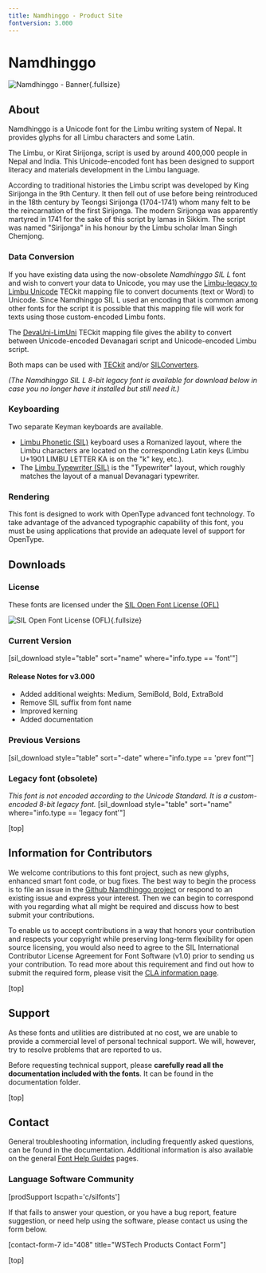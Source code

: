 ```yaml
---
title: Namdhinggo - Product Site
fontversion: 3.000
---
```


# Namdhinggo

![Namdhinggo - Banner](assets/images/Limbu_banner.png){.fullsize}
<!-- PRODUCT SITE IMAGE SRC https://software.sil.org/wp/wp-content/uploads/2022/05/Limbu_banner.png -->
<!-- <figcaption>Namdhinggo</figcaption> -->

<h2 id="about">About</h2>

Namdhinggo is a Unicode font for the Limbu writing system of Nepal. It provides glyphs for all Limbu characters and some Latin.

The Limbu, or Kirat Sirijonga, script is used by around 400,000 people in Nepal and India. This Unicode-encoded font has been designed to support literacy and materials development in the Limbu language.

According to traditional histories the Limbu script was developed by King Sirijonga in the 9th Century. It then fell out of use before being reintroduced in the 18th century by Teongsi Sirijonga (1704-1741) whom many felt to be the reincarnation of the first Sirijonga. The modern Sirijonga was apparently martyred in 1741 for the sake of this script by lamas in Sikkim. The script was named "Sirijonga" in his honour by the Limbu scholar Iman Singh Chemjong.

### Data Conversion

If you have existing data using the now-obsolete *Namdhinggo SIL L* font and wish to convert your data to Unicode, you may use the [Limbu-legacy to Limbu Unicode](https://github.com/silnrsi/wsresources/tree/master/scripts/Limb/legacy/limbu-dc/mappings) TECkit mapping file to convert documents (text or Word) to Unicode. Since Namdhinggo SIL L used an encoding that is common among other fonts for the script it is possible that this mapping file will work for texts using those custom-encoded Limbu fonts.

The [DevaUni-LimUni](https://github.com/silnrsi/wsresources/tree/master/scripts/Limb/mappings/deva-limb) TECkit mapping file gives the ability to convert between Unicode-encoded Devanagari script and Unicode-encoded Limbu script.

Both maps can be used with [TECkit](https://software.sil.org/teckit/) and/or [SILConverters](https://software.sil.org/silconverters/).

*(The Namdhinggo SIL L 8-bit legacy font is available for download below in case you no longer have it installed but still need it.)*

### Keyboarding

Two separate Keyman keyboards are available.

- [Limbu Phonetic (SIL)](]https://keyman.com/keyboards/sil_limbu_phonetic) keyboard uses a Romanized layout, where the Limbu characters are located on the corresponding Latin keys (Limbu U+1901 LIMBU LETTER KA is on the "k" key, etc.).
- The [Limbu Typewriter (SIL)](https://keyman.com/keyboards/sil_limbu_typewriter) is the "Typewriter" layout, which roughly matches the layout of a manual Devanagari typewriter.

### Rendering

This font is designed to work with OpenType advanced font technology. To take advantage of the advanced typographic capability of this font, you must be using applications that provide an adequate level of support for OpenType.

<h2 id="downloads">Downloads</h2>

### License

These fonts are licensed under the [SIL Open Font License (OFL)](https://scripts.sil.org/OFL)

![SIL Open Font License (OFL)](assets/images/OFL_logo_rect_color.png){.fullsize}
<!-- PRODUCT SITE IMAGE SRC https://software.sil.org/wp/wp-content/uploads/2019/03/OFL_logo_rect_color.png -->

### Current Version

[sil_download style="table" sort="name" where="info.type == 'font'"]

#### Release Notes for v3.000

- Added additional weights: Medium, SemiBold, Bold, ExtraBold
- Remove SIL suffix from font name
- Improved kerning
- Added documentation

### Previous Versions

[sil_download style="table" sort="-date" where="info.type == 'prev font'"]

### Legacy font (obsolete)

*This font is not encoded according to the Unicode Standard. It is a custom-encoded 8-bit legacy font.*
[sil_download style="table" sort="name" where="info.type == 'legacy font'"]

[top]

## Information for Contributors

We welcome contributions to this font project, such as new glyphs, enhanced smart font code, or bug fixes. The best way to begin the process is to file an issue in the [Github Namdhinggo project](https://github.com/silnrsi/font-namdhinggo) or respond to an existing issue and express your interest. Then we can begin to correspond with you regarding what all might be required and discuss how to best submit your contributions.

To enable us to accept contributions in a way that honors your contribution and respects your copyright while preserving long-term flexibility for open source licensing, you would also need to agree to the SIL International Contributor License Agreement for Font Software (v1.0) prior to sending us your contribution. To read more about this requirement and find out how to submit the required form, please visit the [CLA information page](https://software.sil.org/fontcla).

[top]

<h2 id="support">Support</h2>

As these fonts and utilities are distributed at no cost, we are unable to provide a commercial level of personal technical support. We will, however, try to resolve problems that are reported to us.

Before requesting technical support, please **carefully read all the documentation included with the fonts**. It can be found in the documentation folder.

[top]

<h2 id="contact">Contact</h2>

General troubleshooting information, including frequently asked questions, can be found in the documentation. Additional information is also available on the general [Font Help Guides](https://software.sil.org/fonts/guides/) pages.

### Language Software Community

[prodSupport lscpath='c/silfonts']

If that fails to answer your question, or you have a bug report, feature suggestion, or need help using the software, please contact us using the form below.

[contact-form-7 id="408" title="WSTech Products Contact Form"]

[top]

